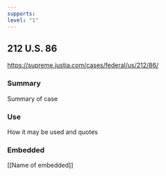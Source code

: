 ```yaml
---
supports: 
level: "1"
---
```


## 212 U.S. 86

https://supreme.justia.com/cases/federal/us/212/86/

### Summary

Summary of case

### Use

How it may be used and quotes

### Embedded

[[Name of embedded]]